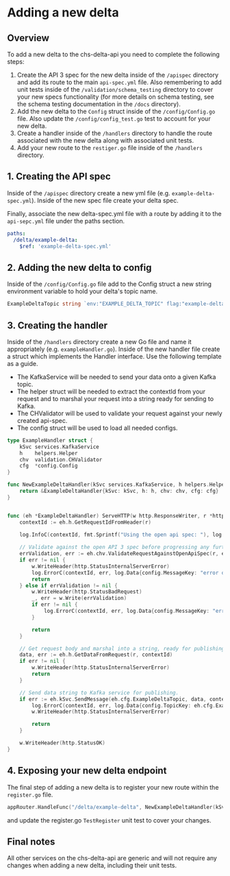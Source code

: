 # Adding a new delta

## Overview

To add a new delta to the chs-delta-api you need to complete the following steps:
1. Create the API 3 spec for the new delta inside of the `/apispec` directory and add its route to the main
`api-spec.yml` file. Also remembering to add unit tests inside of the `/validation/schema_testing` directory to cover your 
new specs functionality (for more details on schema testing, see the schema testing documentation in the `/docs` directory).
2. Add the new delta to the `Config` struct inside of the `/config/Config.go` file. Also update the `/config/config_test.go` 
test to account for your new delta.
3. Create a handler inside of the `/handlers` directory to handle the route associated with the new delta along with 
associated unit tests.
4. Add your new route to the `restiger.go` file inside of the `/handlers` directory.

## 1. Creating the API spec
Inside of the `/apispec` directory create a new yml file (e.g. `example-delta-spec.yml`). Inside of the new spec file create
your delta spec.

Finally, associate the new delta-spec.yml file with a route by adding it to the `api-sepc.yml` file under the paths section.
```yaml
paths:
  /delta/example-delta:
    $ref: 'example-delta-spec.yml'
```

## 2. Adding the new delta to config
Inside of the `/config/Config.go` file add to the Config struct a new string environment variable to hold your delta's topic name.
```go
ExampleDeltaTopic string `env:"EXAMPLE_DELTA_TOPIC" flag:"example-delta-topic" flagDesc:"Topic for example delta"`

```

## 3. Creating the handler
Inside of the `/handlers` directory create a new Go file and name it appropriately (e.g. `exampleHandler.go`). 
Inside of the new handler file create a struct which implements the Handler interface. Use the following template
as a guide.

- The KafkaService will be needed to send your data onto a given Kafka topic.
- The helper struct will be needed to extract the contextId from your request and to marshal your request into a string 
ready for sending to Kafka.
- The CHValidator will be used to validate your request against your newly created api-spec.
- The config struct will be used to load all needed configs.

```go
type ExampleHandler struct {
	kSvc services.KafkaService
	h    helpers.Helper
	chv  validation.CHValidator
	cfg  *config.Config
}

func NewExampleDeltaHandler(kSvc services.KafkaService, h helpers.Helper, chv validation.CHValidator, cfg *config.Config) *ExampleDeltaHandler {
	return &ExampleDeltaHandler{kSvc: kSvc, h: h, chv: chv, cfg: cfg}
}


func (eh *ExampleDeltaHandler) ServeHTTP(w http.ResponseWriter, r *http.Request) {
	contextId := eh.h.GetRequestIdFromHeader(r)
    
    log.InfoC(contextId, fmt.Sprintf("Using the open api spec: "), log.Data{config.OpenApiSpecKey: eh.cfg.OpenApiSpec})

    // Validate against the open API 3 spec before progressing any further.
    errValidation, err := eh.chv.ValidateRequestAgainstOpenApiSpec(r, eh.cfg.OpenApiSpec, contextId)
    if err != nil {
        w.WriteHeader(http.StatusInternalServerError)
        log.ErrorC(contextId, err, log.Data{config.MessageKey: "error occurred while trying to validate request"})
        return
    } else if errValidation != nil {
        w.WriteHeader(http.StatusBadRequest)
        _, err = w.Write(errValidation)
        if err != nil {
            log.ErrorC(contextId, err, log.Data{config.MessageKey: "error occurred while trying to write response"})
        }

        return
    }

    // Get request body and marshal into a string, ready for publishing.
    data, err := eh.h.GetDataFromRequest(r, contextId)
    if err != nil {
        w.WriteHeader(http.StatusInternalServerError)
        return
    }

    // Send data string to Kafka service for publishing.
    if err := eh.kSvc.SendMessage(eh.cfg.ExampleDeltaTopic, data, contextId); err != nil {
        log.ErrorC(contextId, err, log.Data{config.TopicKey: eh.cfg.ExampleDeltaTopic, config.MessageKey: "error sending the message to the given kafka topic"})
        w.WriteHeader(http.StatusInternalServerError)

        return
    }

    w.WriteHeader(http.StatusOK)
}
```

## 4. Exposing your new delta endpoint
The final step of adding a new delta is to register your new route within the `register.go` file.
```go
appRouter.HandleFunc("/delta/example-delta", NewExampleDeltaHandler(kSvc, h, chv, cfg).ServeHTTP).Methods(http.MethodPost).Name("example-delta")
```
and update the register.go `TestRegister` unit test to cover your changes.

## Final notes
All other services on the chs-delta-api are generic and will not require any changes when adding a new delta, including 
their unit tests.